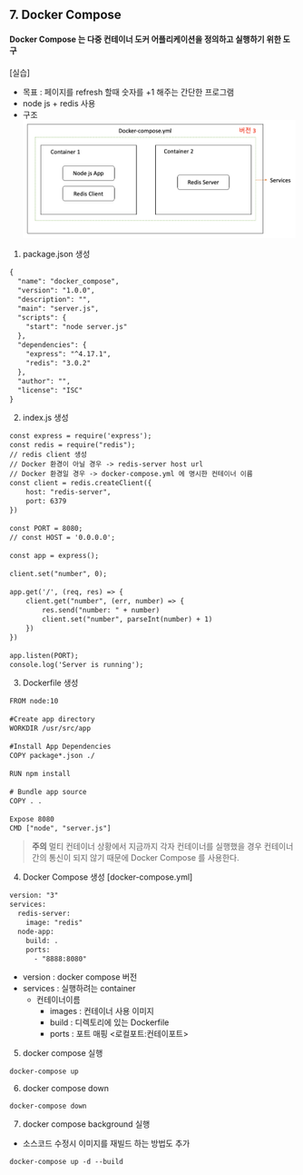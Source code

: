 ## 7. Docker Compose

#### Docker Compose 는 다중 컨테이너 도커 어플리케이션을 정의하고 실행하기 위한 도구

[실습]
* 목표 : 페이지를 refresh 할때 숫자를 +1 해주는 간단한  프로그램 
* node js + redis 사용
* 구조
  ![Alt text](./images/docker_compose.png "Docker Compose 구조")

1. package.json 생성
```
{
  "name": "docker_compose",
  "version": "1.0.0",
  "description": "",
  "main": "server.js",
  "scripts": {
  	"start": "node server.js"
  },
  "dependencies": {
  	"express": "^4.17.1",
  	"redis": "3.0.2"
  },
  "author": "",
  "license": "ISC"
}

```

2. index.js 생성
```
const express = require('express');
const redis = require("redis");
// redis client 생성
// Docker 환경이 아닐 경우 -> redis-server host url
// Docker 환경일 경우 -> docker-compose.yml 에 명시한 컨테이너 이름
const client = redis.createClient({
    host: "redis-server",
    port: 6379
})

const PORT = 8080;
// const HOST = '0.0.0.0';

const app = express();

client.set("number", 0);

app.get('/', (req, res) => {
    client.get("number", (err, number) => {
        res.send("number: " + number)
        client.set("number", parseInt(number) + 1)
    })
})

app.listen(PORT);
console.log('Server is running');
```

3. Dockerfile 생성
```
FROM node:10

#Create app directory
WORKDIR /usr/src/app

#Install App Dependencies
COPY package*.json ./

RUN npm install

# Bundle app source
COPY . .

Expose 8080
CMD ["node", "server.js"]
```

> **주의** 멀티 컨테이너 상황에서 지금까지 각자 컨테이너를 실행했을 경우 컨테이너 간의 통신이 되지 않기 때문에 Docker Compose 를 사용한다.

4. Docker Compose 생성
[docker-compose.yml]
```
version: "3"
services:
  redis-server:
    image: "redis"
  node-app:
    build: .
    ports:
      - "8888:8080"
```
* version : docker compose 버전
* services : 실행하려는 container
  * 컨테이너이름
    * images : 컨테이너 사용 이미지
    * build : 디렉토리에 있는 Dockerfile
    * ports : 포트 매핑 <로컬포트:컨테이포트>
    
5. docker compose 실행
```
docker-compose up
```

6. docker compose down
```
docker-compose down
```

7. docker compose background 실행
* 소스코드 수정시 이미지를 재빌드 하는 방법도 추가
```
docker-compose up -d --build
```